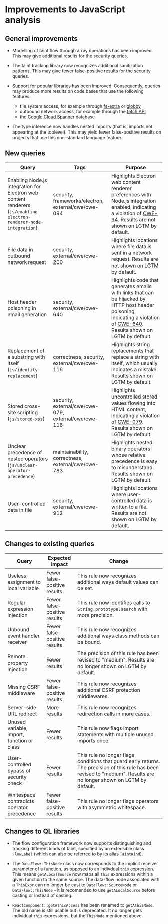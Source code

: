 # Improvements to JavaScript analysis

## General improvements

* Modelling of taint flow through array operations has been improved. This may give additional results for the security queries.

* The taint tracking library now recognizes additional sanitization patterns. This may give fewer false-positive results for the security queries.

* Support for popular libraries has been improved. Consequently, queries may produce more results on code bases that use the following features:
  - file system access, for example through [fs-extra](https://github.com/jprichardson/node-fs-extra) or [globby](https://www.npmjs.com/package/globby)
  - outbound network access, for example through the [fetch API](https://developer.mozilla.org/en-US/docs/Web/API/Fetch_API)
  - the [Google Cloud Spanner](https://cloud.google.com/spanner) database

* The type inference now handles nested imports (that is, imports not appearing at the toplevel). This may yield fewer false-positive results on projects that use this non-standard language feature.

## New queries

| **Query**                                     | **Tags**                                             | **Purpose**                                                                                                                                                                 |
|-----------------------------------------------|------------------------------------------------------|-----------------------------------------------------------------------------------------------------------------------------------------------------------------------------|
| Enabling Node.js integration for Electron web content renderers (`js/enabling-electron-renderer-node-integration`) | security, frameworks/electron, external/cwe/cwe-094  | Highlights Electron web content renderer preferences with Node.js integration enabled, indicating a violation of [CWE-94](https://cwe.mitre.org/data/definitions/94.html). Results are not shown on LGTM by default. |
| File data in outbound network request | security, external/cwe/cwe-200 | Highlights locations where file data is sent in a network request. Results are not shown on LGTM by default. |
| Host header poisoning in email generation |  security, external/cwe/cwe-640 | Highlights code that generates emails with links that can be hijacked by HTTP host header poisoning, indicating a violation of [CWE-640](https://cwe.mitre.org/data/definitions/640.html). Results shown on LGTM by default.  |
| Replacement of a substring with itself (`js/identity-replacement`) | correctness, security, external/cwe/cwe-116 | Highlights string replacements that replace a string with itself, which usually indicates a mistake. Results shown on LGTM by default. |
| Stored cross-site scripting (`js/stored-xss`) | security, external/cwe/cwe-079, external/cwe/cwe-116 | Highlights uncontrolled stored values flowing into HTML content, indicating a violation of [CWE-079](https://cwe.mitre.org/data/definitions/79.html). Results shown on LGTM by default. |
| Unclear precedence of nested operators (`js/unclear-operator-precedence`) | maintainability, correctness, external/cwe/cwe-783 | Highlights nested binary operators whose relative precedence is easy to misunderstand. Results shown on LGTM by default. |
| User-controlled data in file | security, external/cwe/cwe-912 | Highlights locations where user-controlled data is written to a file. Results are not shown on LGTM by default. |

## Changes to existing queries

| **Query**                      | **Expected impact**        | **Change**                                   |
|--------------------------------|----------------------------|----------------------------------------------|
| Useless assignment to local variable | Fewer false-positive results | This rule now recognizes additional ways default values can be set. |
| Regular expression injection | Fewer false-positive results | This rule now identifies calls to `String.prototype.search` with more precision. |
| Unbound event handler receiver | Fewer false-positive results | This rule now recognizes additional ways class methods can be bound. |
| Remote property injection | Fewer results | The precision of this rule has been revised to "medium". Results are no longer shown on LGTM by default. |
| Missing CSRF middleware | Fewer false-positive results | This rule now recognizes additional CSRF protection middlewares. |
| Server-side URL redirect | More results | This rule now recognizes redirection calls in more cases. |
| Unused variable, import, function or class | Fewer results | This rule now flags import statements with multiple unused imports once. |
| User-controlled bypass of security check | Fewer results | This rule no longer flags conditions that guard early returns. The precision of this rule has been revised to "medium". Results are no longer shown on LGTM by default. | 
| Whitespace contradicts operator precedence | Fewer false-positive results | This rule no longer flags operators with asymmetric whitespace. |

## Changes to QL libraries

* The flow configuration framework now supports distinguishing and tracking different kinds of taint, specified by an extensible class `FlowLabel` (which can also be referred to by its alias `TaintKind`).

* The `DataFlow::ThisNode` class now corresponds to the implicit receiver parameter of a function, as opposed to an indivdual `this` expression. This means `getALocalSource` now maps all `this` expressions within a given function to the same source. The data-flow node associated with a `ThisExpr` can no longer be cast to `DataFlow::SourceNode` or `DataFlow::ThisNode` - it is recomended to use `getALocalSource` before casting or instead of casting.

* `ReactComponent::getAThisAccess` has been renamed to `getAThisNode`. The old name is still usable but is deprecated. It no longer gets individual `this` expressions, but the `ThisNode` mentioned above.
